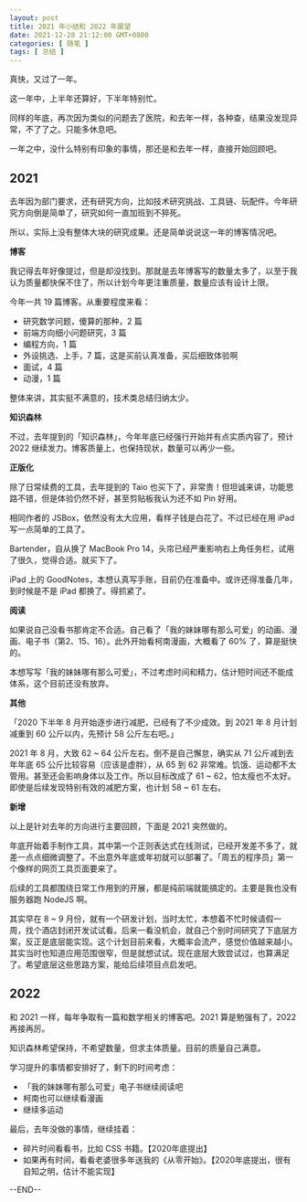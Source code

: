```yaml
---
layout: post
title: 2021 年小结和 2022 年展望
date: 2021-12-28 21:12:00 GMT+0800
categories: [ 随笔 ]
tags: [ 总结 ]
---
```


真快，又过了一年。

这一年中，上半年还算好，下半年特别忙。

同样的年底，再次因为类似的问题去了医院，和去年一样，各种查，结果没发现异常，不了了之。只能多休息吧。

一年之中，没什么特别有印象的事情，那还是和去年一样，直接开始回顾吧。

<!-- more -->

## 2021

去年因为部门要求，还有研究方向，比如技术研究挑战、工具链、玩配件。今年研究方向倒是简单了，研究如何一直加班到不猝死。

所以，实际上没有整体大块的研究成果。还是简单说说这一年的博客情况吧。

**博客**

我记得去年好像提过，但是却没找到。那就是去年博客写的数量太多了，以至于我认为质量都快保不住了，所以计划今年更注重质量，数量应该有设计上限。

今年一共 19 篇博客。从重要程度来看：

* 研究数学问题，傻算的那种，2 篇
* 前端方向细小问题研究，3 篇
* 编程方向，1 篇
* 外设挑选、上手，7 篇，这是买前认真准备，买后细致体验啊
* 面试，4 篇
* 动漫，1 篇

整体来讲，其实挺不满意的，技术类总结归纳太少。

**知识森林**

不过，去年提到的「知识森林」，今年年底已经强行开始并有点实质内容了，预计 2022 继续发力。博客质量上，也保持现状，数量可以再少一些。

**正版化**

除了日常续费的工具，去年提到的 Taio 也买下了，非常贵！但坦诚来讲，功能思路不错，但是体验仍然不好，甚至剪贴板我认为还不如 Pin 好用。

相同作者的 JSBox，依然没有太大应用，看样子钱是白花了。不过已经在用 iPad 写一点简单的工具了。

Bartender，自从换了 MacBook Pro 14，头帘已经严重影响右上角任务栏，试用了很久，觉得合适。就买下了。

iPad 上的 GoodNotes，本想认真写手账，目前仍在准备中。或许还得准备几年，到时候是不是 iPad 都换了。得抓紧了。

**阅读**

如果说自己没看书那肯定不合适。自己看了「我的妹妹哪有那么可爱」的动画、漫画、电子书（第2、15、16）。此外开始看柯南漫画，大概看了 60% 了，算是挺快的。

本想写写「我的妹妹哪有那么可爱」，不过考虑时间和精力，估计短时间还不能成体系，这个目前还没有放弃。

**其他**

「2020 下半年 8 月开始逐步进行减肥，已经有了不少成效。到 2021 年 8 月计划减重到 60 公斤以内，先预计 58 公斤左右吧。」

2021 年 8 月，大致 62 ~ 64 公斤左右。倒不是自己懈怠，确实从 71 公斤减到去年年底 65 公斤比较容易（应该是虚胖），从 65 到 62 非常难。饥饿、运动都不太管用。甚至还会影响身体以及工作。所以目标改成了 61 ~
62，怕太瘦也不太好。即使是后续发现特别有效的减肥方案，也计划 58 ~ 61 左右。

**新增**

以上是针对去年的方向进行主要回顾，下面是 2021 突然做的。

年底开始着手制作工具，其中第一个正则表达式在线测试，已经开发差不多了，就差一点点细微调整了。不出意外年底或年初就可以部署了。「周五的程序员」第一个像样的网页工具页面要来了。

后续的工具都围绕日常工作用到的开展，都是纯前端就能搞定的。主要是我也没有服务器跑 NodeJS 啊。

其实早在 8 ~ 9 月份，就有一个研发计划，当时太忙，本想着不忙时候请假一周，找个酒店封闭开发试试看。后来一看没机会，就自己个别时间研究了下底层方案，反正是底层能实现。这个计划目前来看，大概率会流产，感觉价值越来越小。其实当时也知道应用范围很窄，但是就想试试。现在底层大致尝试过，也算满足了。希望底层这些思路方案，能给后续项目点启发吧。

## 2022

和 2021 一样，每年争取有一篇和数学相关的博客吧。2021 算是勉强有了，2022 再接再厉。

知识森林希望保持，不希望数量，但求主体质量。目前的质量自己满意。

学习提升的事情都安排好了，剩下的时间考虑：

* 「我的妹妹哪有那么可爱」电子书继续阅读吧
* 柯南也可以继续看漫画
* 继续多运动

最后，去年没做的事情，继续挂着：

* 碎片时间看看书，比如 CSS 书籍。【2020年底提出】
* 如果再有时间，看看老婆很多年送我的《从零开始》。【2020年底提出，很有自知之明，估计不能实现】

--END--
